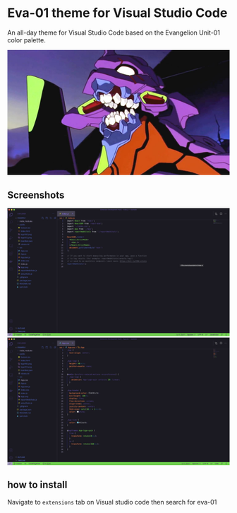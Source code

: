 # Eva-01 theme for Visual Studio Code

An all-day theme for Visual Studio Code based on the Evangelion Unit-01 color palette.

![eva01](./static/img/eva01.jpeg)

## Screenshots
![screen1](./static/img/screen1.png)
![screen2](./static/img/screen2.png)

## how to install
Navigate to `extensions` tab on Visual studio code then search for eva-01